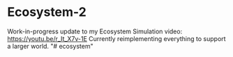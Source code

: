 # Ecosystem-2

Work-in-progress update to my Ecosystem Simulation video: https://youtu.be/r_It_X7v-1E
Currently reimplementing everything to support a larger world.
"# ecosystem" 

